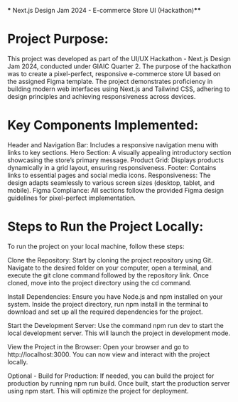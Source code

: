 **\*** Next.js Design Jam 2024 - E-commerce Store UI (Hackathon)**\*\***

# Project Purpose:

This project was developed as part of the UI/UX Hackathon - Next.js Design Jam 2024, conducted under GIAIC Quarter 2. The purpose of the hackathon was to create a pixel-perfect, responsive e-commerce store UI based on the assigned Figma template. The project demonstrates proficiency in building modern web interfaces using Next.js and Tailwind CSS, adhering to design principles and achieving responsiveness across devices.

# Key Components Implemented:

Header and Navigation Bar: Includes a responsive navigation menu with links to key sections.
Hero Section: A visually appealing introductory section showcasing the store’s primary message.
Product Grid: Displays products dynamically in a grid layout, ensuring responsiveness.
Footer: Contains links to essential pages and social media icons.
Responsiveness: The design adapts seamlessly to various screen sizes (desktop, tablet, and mobile).
Figma Compliance: All sections follow the provided Figma design guidelines for pixel-perfect implementation.

# Steps to Run the Project Locally:

To run the project on your local machine, follow these steps:

Clone the Repository: Start by cloning the project repository using Git. Navigate to the desired folder on your computer, open a terminal, and execute the git clone command followed by the repository link. Once cloned, move into the project directory using the cd command.

Install Dependencies: Ensure you have Node.js and npm installed on your system. Inside the project directory, run npm install in the terminal to download and set up all the required dependencies for the project.

Start the Development Server: Use the command npm run dev to start the local development server. This will launch the project in development mode.

View the Project in the Browser: Open your browser and go to http://localhost:3000. You can now view and interact with the project locally.

Optional - Build for Production: If needed, you can build the project for production by running npm run build. Once built, start the production server using npm start. This will optimize the project for deployment.
